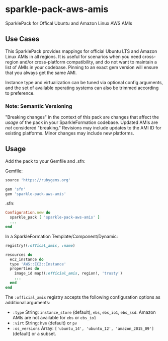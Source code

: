 # sparkle-pack-aws-amis
SparklePack for Offical Ubuntu and Amazon Linux AWS AMIs

## Use Cases
This SparklePack provides mappings for official Ubuntu LTS and Amazon Linux AMIs in all regions. It is useful for scenarios when you need cross-region and/or cross-platform compatibility, and do not want to maintain a list of AMIs in your codebase. Pinning to an exact gem version will ensure that you always get the same AMI.

Instance type and virtualization can be tuned via optional config arguments, and the set of available operating systems can also be trimmed according to preference.

### Note: Semantic Versioning
"Breaking changes" in the context of this pack are changes that affect the _usage_ of the pack in your SparkleFormation codebase. Updated AMIs are _not_ considered "breaking." Revisions may include updates to the AMI ID for existing platforms. Minor changes may include new platforms.

## Usage
Add the pack to your Gemfile and .sfn:

Gemfile:
```ruby
source 'https://rubygems.org'

gem 'sfn'
gem 'sparkle-pack-aws-amis'
```

.sfn:
```ruby
Configuration.new do
  sparkle_pack [ 'sparkle-pack-aws-amis' ]
  ...
end
```

In a SparkleFormation Template/Component/Dynamic:
```ruby
registry!(:offical_amis, :name)

resources do
  ec2_instance do
  type 'AWS::EC2::Instance'
  properties do
    image_id map!(:official_amis, region!, 'trusty')
    ...
  end
end
```

The `:official_amis` registry accepts the following configuration options as additional arguments:
* `:type` String: `instance_store` (default), `ebs`, `ebs_io1`, `ebs_ssd`. Amazon AMIs are not available for `ebs` or `ebs_io1`
* `:virt` String: `hvm` (default) or `pv`
* `:os_versions` Array: `['ubuntu_14', 'ubuntu_12', 'amazon_2015_09']` (default) or a subset.
